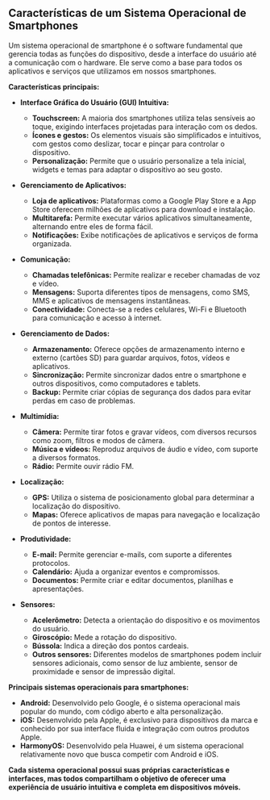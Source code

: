 ## Características de um Sistema Operacional de Smartphones

Um sistema operacional de smartphone é o software fundamental que gerencia todas as funções do dispositivo, desde a interface do usuário até a comunicação com o hardware. Ele serve como a base para todos os aplicativos e serviços que utilizamos em nossos smartphones.

**Características principais:**

* **Interface Gráfica do Usuário (GUI) Intuitiva:**
    * **Touchscreen:** A maioria dos smartphones utiliza telas sensíveis ao toque, exigindo interfaces projetadas para interação com os dedos.
    * **Ícones e gestos:** Os elementos visuais são simplificados e intuitivos, com gestos como deslizar, tocar e pinçar para controlar o dispositivo.
    * **Personalização:** Permite que o usuário personalize a tela inicial, widgets e temas para adaptar o dispositivo ao seu gosto.

* **Gerenciamento de Aplicativos:**
    * **Loja de aplicativos:** Plataformas como a Google Play Store e a App Store oferecem milhões de aplicativos para download e instalação.
    * **Multitarefa:** Permite executar vários aplicativos simultaneamente, alternando entre eles de forma fácil.
    * **Notificações:** Exibe notificações de aplicativos e serviços de forma organizada.

* **Comunicação:**
    * **Chamadas telefônicas:** Permite realizar e receber chamadas de voz e vídeo.
    * **Mensagens:** Suporta diferentes tipos de mensagens, como SMS, MMS e aplicativos de mensagens instantâneas.
    * **Conectividade:** Conecta-se a redes celulares, Wi-Fi e Bluetooth para comunicação e acesso à internet.

* **Gerenciamento de Dados:**
    * **Armazenamento:** Oferece opções de armazenamento interno e externo (cartões SD) para guardar arquivos, fotos, vídeos e aplicativos.
    * **Sincronização:** Permite sincronizar dados entre o smartphone e outros dispositivos, como computadores e tablets.
    * **Backup:** Permite criar cópias de segurança dos dados para evitar perdas em caso de problemas.

* **Multimídia:**
    * **Câmera:** Permite tirar fotos e gravar vídeos, com diversos recursos como zoom, filtros e modos de câmera.
    * **Música e vídeos:** Reproduz arquivos de áudio e vídeo, com suporte a diversos formatos.
    * **Rádio:** Permite ouvir rádio FM.

* **Localização:**
    * **GPS:** Utiliza o sistema de posicionamento global para determinar a localização do dispositivo.
    * **Mapas:** Oferece aplicativos de mapas para navegação e localização de pontos de interesse.

* **Produtividade:**
    * **E-mail:** Permite gerenciar e-mails, com suporte a diferentes protocolos.
    * **Calendário:** Ajuda a organizar eventos e compromissos.
    * **Documentos:** Permite criar e editar documentos, planilhas e apresentações.

* **Sensores:**
    * **Acelerômetro:** Detecta a orientação do dispositivo e os movimentos do usuário.
    * **Giroscópio:** Mede a rotação do dispositivo.
    * **Bússola:** Indica a direção dos pontos cardeais.
    * **Outros sensores:** Diferentes modelos de smartphones podem incluir sensores adicionais, como sensor de luz ambiente, sensor de proximidade e sensor de impressão digital.

**Principais sistemas operacionais para smartphones:**

* **Android:** Desenvolvido pelo Google, é o sistema operacional mais popular do mundo, com código aberto e alta personalização.
* **iOS:** Desenvolvido pela Apple, é exclusivo para dispositivos da marca e conhecido por sua interface fluida e integração com outros produtos Apple.
* **HarmonyOS:** Desenvolvido pela Huawei, é um sistema operacional relativamente novo que busca competir com Android e iOS.

**Cada sistema operacional possui suas próprias características e interfaces, mas todos compartilham o objetivo de oferecer uma experiência de usuário intuitiva e completa em dispositivos móveis.**
